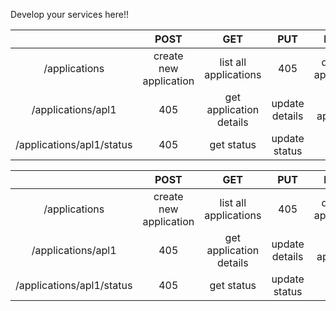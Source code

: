 Develop your services here!!

|                         |          POST          |       GET       |       PUT      |      DELETE     |
|:-----------------------:|:----------------------:|:---------------:|:--------------:|:---------------:|
|       /applications       | create new application |  list all applications  |       405      | delete all applications |
|     /applications/apl1    |           405          | get application details | update details |    delete application   |
| /applications/apl1/status |           405          |    get status   |  update status |       405       |

|                         |          POST          |       GET       |       PUT      |      DELETE     |
|:-----------------------:|:----------------------:|:---------------:|:--------------:|:---------------:|
|       /applications       | create new application |  list all applications  |       405      | delete all applications |
|     /applications/apl1    |           405          | get application details | update details |    delete application   |
| /applications/apl1/status |           405          |    get status   |  update status |       405       |

